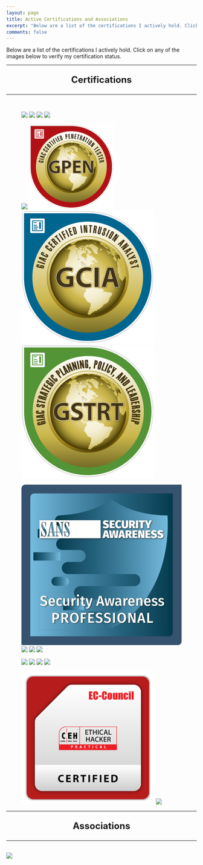 ```yaml
---
layout: page
title: Active Certifications and Associations
excerpt: "Below are a list of the certifications I actively hold. Click on any of the images below to verify my certification status."
comments: false
---
```

Below are a list of the certifications I actively hold. Click on any of the images below to verify my certification status.
<hr>
<center><p style="font-size:24px;font-weight:bold"> Certifications</p></center>
<hr><br>
<figure class="fourth">
<a href="https://www.youracclaim.com/badges/45ab18e6-1431-4601-9353-c74d9e03baba/public_url"><img src="/assets/img/certified-information-systems-security-professional-cissp.png"></a>
<a href="https://www.youracclaim.com/badges/19f6cd58-9bda-467f-80a4-a46cf351af5f/public_url"><img src="/assets/img/certified-cloud-security-professional-ccsp.png"></a>
<a href="https://www.youracclaim.com/badges/65f5d524-0d66-4b2e-9c0b-e2ac5dc180f0/public_url"><img src="/assets/img/systems-security-certified-practitioner-sscp.png"></a>
<a href="https://www.youracclaim.com/badges/3315df69-65d8-46e8-81e3-6b39c4aafb1d/public_url"><img src="/assets/img/giac-security-essentials-certification-gsec.png"></a>
</figure>
<figure class="fourth">
<a href="https://www.youracclaim.com/badges/9dee7745-419d-41d0-85aa-a75c7c40c885/public_url"><img src="/assets/img/giac-certified-incident-handler-gcih.png"></a>
<a href="https://www.youracclaim.com/badges/06f33816-931e-45fe-a185-7c4b34b426ec/public_url"><img src="/assets/img/giac-penetration-tester-gpen.png"></a>
<a href="https://www.youracclaim.com/badges/6ed0cdf8-f66e-42a5-bda6-be481e265560/public_url"><img src="/assets/img/giac-certified-intrusion-analyst-gcia.png"></a>    
<a href="https://www.youracclaim.com/badges/8d0e45cc-36b5-4737-83ac-69e730e6f292/public_url"><img src="/assets/img/giac-strategic-planning-policy-and-leadership-gstrt.png"></a>
</figure>
<figure class="fourth">
<a href="https://www.youracclaim.com/badges/c592ad34-1114-4e6d-b521-6d5f87ccfdea/public_url"><img src="/assets/img/sans-security-awareness-professional-ssap.png"></a>
<a href="https://www.youracclaim.com/badges/868c2935-c40b-4c52-9ac6-be66ef7ca36e/public_url"><img src="/assets/img/SecurityPlus-Logo-Certified-CE.png"></a>
<a href="https://www.youracclaim.com/badges/b73b2caa-d39a-4700-895d-527af34f44ae/public_url"><img src="/assets/img/NetworkPlus-Logo-Certified-CE.png"></a>
<a href="https://www.youracclaim.com/badges/f203cf59-f60f-4737-a0f0-2ad6c123cea2/public_url"><img src="/assets/img/Aplus-Logo-Certified-CE.png"></a>
</figure>
<figure class="fourth">
<a href="https://www.youracclaim.com/badges/3116913f-b8f4-4489-b1d7-2fedfc0196ba/public_url"><img src="/assets/img/ProjectPlus-Logo-Certified.png"></a>
<a href="https://www.youracclaim.com/badges/7fc98686-0352-45bd-bced-ba95bc880ac2/public_url"><img src="/assets/img/insightidr-certified-specialist.png"></a>
<a href="https://www.youracclaim.com/badges/bb9d0b46-c0fc-4c94-9b7c-cd997f998d1a/public_url"><img src="/assets/img/insightvm-certified-administrator.png"></a>
<a href="https://www.youracclaim.com/badges/67d81255-a491-4a90-8e8f-e133ac258770/public_url"><img src="/assets/img/certified-associate-in-project-management-capm.png"></a>
</figure>
<figure class="fourth">
<a href="https://aspen.eccouncil.org/VerifyBadge?type=certification&a=sgl13SrfavYZ8bjOS+1ss8/Ujuo/97o0p74t0HLjXeU="><img src="/assets/img/ECC-CEHPractical.png"></a>
<a href="https://aspen.eccouncil.org/VerifyBadge?type=certification&a=T9Q6uX0Oz9pHwFPlMuds6WjJsbK0Kdt1ONzGUMR5yQg="><img src="/assets/img/ECIH.png"></a>
</figure>
<hr>
<center><p style="font-size:24px;font-weight:bold"> Associations</p></center>
<hr><br>
<a href="https://www.youracclaim.com/badges/7a183b5b-ab92-40c9-97ff-1f54ffedee06/public_url"><img src="/assets/img/giac-advisory-board.png"></a>
